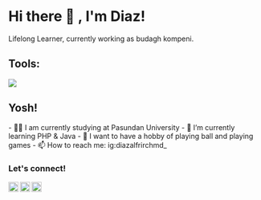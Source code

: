 # <summary><strong>Hi there :wave: , I'm Diaz!</strong></summary>
Lifelong Learner, currently working as budagh kompeni.


## <summary><strong>Tools:</strong></summary>
<p>
    <img src="https://img.shields.io/badge/Text%20Editor-Visual%20Studio%20Code-blue?&logo=visual%20studio%20code&logoColor=blue" />
</p>

## <summary><strong>Yosh!</strong></summary>
<p>
    - 🧑‍🏫 I am currently studying at Pasundan University
    - 🌱 I’m currently learning PHP & Java
    - 👯 I want to have a hobby of playing ball and playing games
    - 📫 How to reach me: ig:diazalfrirchmd_
<p>
 
### <summary><strong>Let's connect!</strong></summary>
<a href="#">
  <img align="left" alt="Goo's Twitter" width="20px" src="https://simpleicons.vercel.app/telegram/000" />
</a>
<a href="#">
  <img align="left" alt="Goo's Instagram" width="20px" src="https://simpleicons.vercel.app/instagram/000" />
</a>
<a href="#">
  <img align="left" alt="Goo's Blog" width="20px" src="https://simpleicons.now.sh/blogger/495f7e" />
</a>
